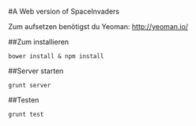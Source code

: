 #A Web version of SpaceInvaders

Zum aufsetzen benötigst du Yeoman: http://yeoman.io/


##Zum installieren

    bower install & npm install

##Server starten

    grunt server

##Testen

    grunt test